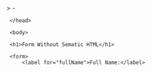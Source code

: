 <!DOCTYPE html>
<html lang="en">

<head>
  >  <meta charset="UTF-8">-
     <title>Form Without Sematic HTML</title>


     </head>

     <body>

     <h1>Form Without Sematic HTML</h1>

     <form>
         <label for="fullName">Full Name:</label>
         
